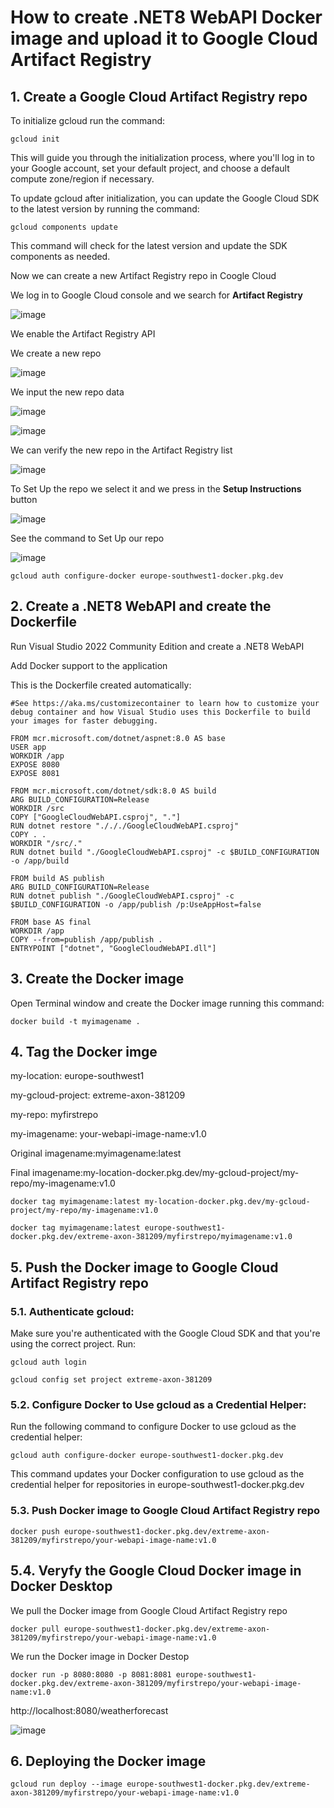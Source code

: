 # How to create .NET8 WebAPI Docker image and upload it to Google Cloud Artifact Registry

## 1. Create a Google Cloud Artifact Registry repo

To initialize gcloud run the command:

```
gcloud init
```

This will guide you through the initialization process, where you'll log in to your Google account, set your default project, and choose a default compute zone/region if necessary.


To update gcloud after initialization, you can update the Google Cloud SDK to the latest version by running the command:

```
gcloud components update
```

This command will check for the latest version and update the SDK components as needed.

Now we can create a new Artifact Registry repo in Coogle Cloud

We log in to Google Cloud console and we search for **Artifact Registry** 

![image](https://github.com/luiscoco/GoogleCloud_Sample10-Artifact-Registry/assets/32194879/bfe25a1c-f9f0-460b-b170-2ad0311403b7)

We enable the Artifact Registry API 

We create a new repo

![image](https://github.com/luiscoco/GoogleCloud_Sample10-Artifact-Registry/assets/32194879/a8f5363e-eded-4a1d-837d-e54dd9b1961c)

We input the new repo data

![image](https://github.com/luiscoco/GoogleCloud_Sample10-Artifact-Registry/assets/32194879/2076eb96-3a0b-4b97-86cc-6878d3aac282)

![image](https://github.com/luiscoco/GoogleCloud_Sample10-Artifact-Registry/assets/32194879/34292bcc-844b-42f0-a1e4-3405f2809730)

We can verify the new repo in the Artifact Registry list

![image](https://github.com/luiscoco/GoogleCloud_Sample10-Artifact-Registry/assets/32194879/c719e321-8925-41d7-b841-a13aa714518b)

To Set Up the repo we select it and we press in the **Setup Instructions** button

![image](https://github.com/luiscoco/GoogleCloud_Sample10-Artifact-Registry/assets/32194879/f194299c-f081-4f3b-907d-f4b31c788d78)

See the command to Set Up our repo

![image](https://github.com/luiscoco/GoogleCloud_Sample10-Artifact-Registry/assets/32194879/983df5d7-a341-4f0d-a1c5-1c4efbd88a1e)

```
gcloud auth configure-docker europe-southwest1-docker.pkg.dev
```

## 2. Create a .NET8 WebAPI and create the Dockerfile

Run Visual Studio 2022 Community Edition and create a .NET8 WebAPI

Add Docker support to the application 

This is the Dockerfile created automatically:

```
#See https://aka.ms/customizecontainer to learn how to customize your debug container and how Visual Studio uses this Dockerfile to build your images for faster debugging.

FROM mcr.microsoft.com/dotnet/aspnet:8.0 AS base
USER app
WORKDIR /app
EXPOSE 8080
EXPOSE 8081

FROM mcr.microsoft.com/dotnet/sdk:8.0 AS build
ARG BUILD_CONFIGURATION=Release
WORKDIR /src
COPY ["GoogleCloudWebAPI.csproj", "."]
RUN dotnet restore "./././GoogleCloudWebAPI.csproj"
COPY . .
WORKDIR "/src/."
RUN dotnet build "./GoogleCloudWebAPI.csproj" -c $BUILD_CONFIGURATION -o /app/build

FROM build AS publish
ARG BUILD_CONFIGURATION=Release
RUN dotnet publish "./GoogleCloudWebAPI.csproj" -c $BUILD_CONFIGURATION -o /app/publish /p:UseAppHost=false

FROM base AS final
WORKDIR /app
COPY --from=publish /app/publish .
ENTRYPOINT ["dotnet", "GoogleCloudWebAPI.dll"]
```

## 3. Create the Docker image

Open Terminal window and create the Docker image running this command:

```
docker build -t myimagename .
```

## 4. Tag the Docker imge

my-location: europe-southwest1

my-gcloud-project: extreme-axon-381209

my-repo: myfirstrepo

my-imagename: your-webapi-image-name:v1.0

Original imagename:myimagename:latest

Final imagename:my-location-docker.pkg.dev/my-gcloud-project/my-repo/my-imagename:v1.0

```
docker tag myimagename:latest my-location-docker.pkg.dev/my-gcloud-project/my-repo/my-imagename:v1.0
```

```
docker tag myimagename:latest europe-southwest1-docker.pkg.dev/extreme-axon-381209/myfirstrepo/myimagename:v1.0
```

## 5. Push the Docker image to Google Cloud Artifact Registry repo

### 5.1. Authenticate gcloud:

Make sure you're authenticated with the Google Cloud SDK and that you're using the correct project. Run:

```
gcloud auth login
```

```
gcloud config set project extreme-axon-381209
```

### 5.2. Configure Docker to Use gcloud as a Credential Helper:

Run the following command to configure Docker to use gcloud as the credential helper:

```
gcloud auth configure-docker europe-southwest1-docker.pkg.dev
```

This command updates your Docker configuration to use gcloud as the credential helper for repositories in europe-southwest1-docker.pkg.dev

### 5.3. Push Docker image to Google Cloud Artifact Registry repo

```
docker push europe-southwest1-docker.pkg.dev/extreme-axon-381209/myfirstrepo/your-webapi-image-name:v1.0
```

## 5.4. Veryfy the Google Cloud Docker image in Docker Desktop

We pull the Docker image from Google Cloud Artifact Registry repo

```
docker pull europe-southwest1-docker.pkg.dev/extreme-axon-381209/myfirstrepo/your-webapi-image-name:v1.0
```

We run the Docker image in Docker Destop

```
docker run -p 8080:8080 -p 8081:8081 europe-southwest1-docker.pkg.dev/extreme-axon-381209/myfirstrepo/your-webapi-image-name:v1.0
```

http://localhost:8080/weatherforecast

![image](https://github.com/luiscoco/GoogleCloud_Sample10-Artifact-Registry/assets/32194879/57553f3b-04b2-4baf-8603-1747b07ad527)

## 6. Deploying the Docker image

```
gcloud run deploy --image europe-southwest1-docker.pkg.dev/extreme-axon-381209/myfirstrepo/your-webapi-image-name:v1.0
```


